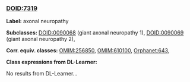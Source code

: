 
### [DOID:7319](http://purl.obolibrary.org/obo/DOID_7319)
**Label:** axonal neuropathy

**Subclasses:** [DOID:0090068](http://purl.obolibrary.org/obo/DOID_0090068) (giant axonal neuropathy 1), [DOID:0090069](http://purl.obolibrary.org/obo/DOID_0090069) (giant axonal neuropathy 2), 

**Corr. equiv. classes:** [OMIM:256850](http://purl.obolibrary.org/obo/OMIM_256850), [OMIM:610100](http://purl.obolibrary.org/obo/OMIM_610100), [Orphanet:643](http://www.orpha.net/ORDO/Orphanet_643), 

**Class expressions from DL-Learner:**

No results from DL-Learner...



